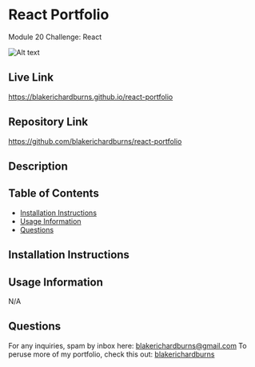 # React Portfolio
Module 20 Challenge: React

![Alt text](./public/assets/screenshot.JPG "Screenshot")

## Live Link
https://blakerichardburns.github.io/react-portfolio

## Repository Link
https://github.com/blakerichardburns/react-portfolio

## Description


  ## Table of Contents
  * [Installation Instructions](#installation-instructions)
  * [Usage Information](#usage-information)
  * [Questions](#questions)

  ## Installation Instructions


  ## Usage Information
  N/A

  ## Questions
  For any inquiries, spam by inbox here: blakerichardburns@gmail.com
  To peruse more of my portfolio, check this out: [blakerichardburns](https://github.com/blakerichardburns)